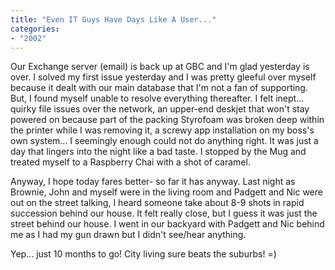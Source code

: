 ```yaml
---
title: "Even IT Guys Have Days Like A User..."
categories:
- "2002"
---
```


Our Exchange server (email) is back up at GBC and I'm glad yesterday is over. I solved my first issue yesterday and I was pretty gleeful over myself because it dealt with our main database that I'm not a fan of supporting. But, I found myself unable to resolve everything thereafter. I felt inept... quirky file issues over the network, an upper-end deskjet that won't stay powered on because part of the packing Styrofoam was broken deep within the printer while I was removing it, a screwy app installation on my boss's own system... I seemingly enough could not do anything right. It was just a day that lingers into the night like a bad taste. I stopped by the Mug and treated myself to a Raspberry Chai with a shot of caramel.

Anyway, I hope today fares better- so far it has anyway. Last night as Brownie, John and myself were in the living room and Padgett and Nic were out on the street talking, I heard someone take about 8-9 shots in rapid succession behind our house. It felt really close, but I guess it was just the street behind our house. I went in our backyard with Padgett and Nic behind me as I had my gun drawn but I didn't see/hear anything.

Yep... just 10 months to go! City living sure beats the suburbs! =)